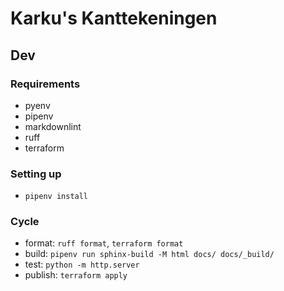 # Karku's Kanttekeningen

## Dev

### Requirements

- pyenv
- pipenv
- markdownlint
- ruff
- terraform

### Setting up

- `pipenv install`

### Cycle

- format: `ruff format`, `terraform format`
- build: `pipenv run sphinx-build -M html docs/ docs/_build/`
- test: `python -m http.server`
- publish: `terraform apply`
